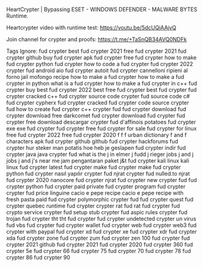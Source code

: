 HeartCrypter | Bypassing ESET - WINDOWS DEFENDER - MALWARE BYTES Runtime.

Heartcrypter video with runtime test: https://youtu.be/5dcUQjAAjvQ

Join channel for crypter and proofs: https://t.me/+TaSnQB34AVQ0NDFk

Tags Ignore: fud crypter best fud crypter 2021 free fud crypter 2021 fud crypter github buy fud crypter apk fud crypter free fud crypter how to make fud crypter python fud crypter how to code a fud crypter fud crypter 2022 crypter fud android aio fud crypter autoit fud crypter cannelloni ripieni al forno jail mofongo recipe how to make a fud crypter how to make a fud crypter in python what is a fud crypter how to make a fud crypter in c++ fud crypter buy best fud crypter 2022 best free fud crypter best fud crypter fud crypter cracked c++ fud crypter source code crypter fud source code c# fud crypter cypherx fud crypter cracked fud crypter code source crypter fud how to create fud crypter c++ crypter fud fud crypter download fud crypter download free darkcomet fud crypter download fud crypter fud crypter free download descargar crypter fud d'affinois potatoes fud crypter exe exe fud crypter fud crypter free fud crypter for sale fud crypter for linux free fud crypter 2022 free fud crypter 2020 f f f urban dictionary f and f characters apk fud crypter github github fud crypter hackforums fud crypter hur steker man potatis hoe heb je geslapen fud crypter indir fud crypter java java crypter fud what is the j in elmer j fudd j rieger jobs j and j jobs j and j's near me jam pengantaran paket j&t fud crypter kali linux kali linux fud crypter latest fud crypter make fud crypter make fud crypter python fud crypter nasıl yapılır crypter fud njrat crypter fud nulled.to njrat fud crypter 2020 nanocore fud crypter njrat fud crypter new crypter fud fud crypter python fud crypter paid private fud crypter program fud crypter crypter fud price linguine cacio e pepe recipe cacio e pepe recipe with fresh pasta paid fud crypter polymorphic crypter fud fud crypter quest fud crypter quebec runtime fud crypter crypter rat fud rat fud crypter fud crypto service crypter fud setup stub crypter fud aspic rules crypter fud trojan fud crypter tht tht fud crypter fud crypter undetected crypter un virus fud vbs fud crypter fud crypter wallet fud crypter web fud crypter web3 fud crypter with paypal fud crypter xd fud crypter xe fud crypter xdr fud crypter xda fud crypter zone fud crypter zum fud crypter zen 100 fud crypter fud crypter 2021 github fud crypter 2021 fud crypter 2020 fud crypter 360 fud crypter 5e fud crypter 66 fud crypter 75 fud crypter 70 fud crypter 78 fud crypter 86 fud crypter 90
